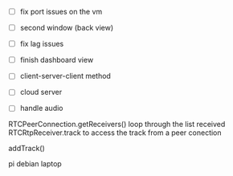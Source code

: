

- [ ] fix port issues on the vm
- [ ] second window (back view)
- [ ] fix lag issues








- [ ] finish dashboard view
- [ ] client-server-client method
- [ ] cloud server
- [ ] handle audio

RTCPeerConnection.getReceivers()
loop through the list received
  RTCRtpReceiver.track to access the track from a peer conection

addTrack()


pi
debian
laptop

